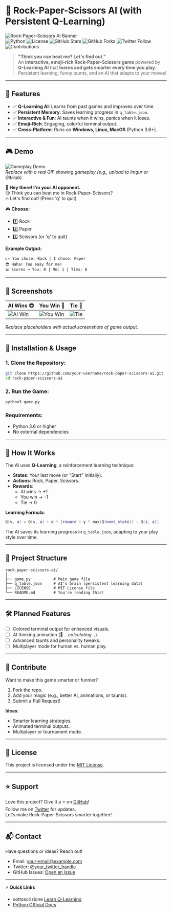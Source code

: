 # 🤖 Rock-Paper-Scissors AI (with Persistent Q-Learning)

![Rock-Paper-Scissors AI Banner](https://via.placeholder.com/1200x300.png?text=Rock+Paper+Scissors+AI)  
![Python](https://img.shields.io/badge/Python-3.6%2B-blue)
![License](https://img.shields.io/badge/License-MIT-green)
![GitHub Stars](https://img.shields.io/github/stars/your-username/rock-paper-scissors-ai?label=Stars)
![GitHub Forks](https://img.shields.io/github/forks/your-username/rock-paper-scissors-ai?label=Forks)
![Twitter Follow](https://img.shields.io/twitter/follow/your_twitter_handle?label=Follow)
![Contributions](https://img.shields.io/badge/Contributions-Welcome-orange)

> **"Think you can beat me? Let's find out."**  
An **interactive, emoji-rich Rock-Paper-Scissors game** powered by **Q-Learning AI** that **learns and gets smarter every time you play**.  
Persistent learning, funny taunts, and an AI that adapts to your moves!

---

## 🌟 Features

- ✅ **Q-Learning AI**: Learns from past games and improves over time.
- ✅ **Persistent Memory**: Saves learning progress in `q_table.json`.
- ✅ **Interactive & Fun**: AI taunts when it wins, panics when it loses.
- ✅ **Emoji-Rich**: Engaging, colorful terminal output.
- ✅ **Cross-Platform**: Runs on **Windows, Linux, MacOS** (Python 3.6+).

---

## 🎮 Demo

![Gameplay Demo](https://via.placeholder.com/600x300.png?text=Gameplay+GIF+Placeholder)  
*Replace with a real GIF showing gameplay (e.g., upload to Imgur or GitHub).*

🤖 **Hey there! I'm your AI opponent.**  
😏 Think you can beat me in Rock-Paper-Scissors?  
🔥 Let's find out! (Press 'q' to quit)

🎮 **Choose:**
- 1️⃣ Rock
- 2️⃣ Paper
- 3️⃣ Scissors
(or 'q' to quit)

**Example Output:**
```
👉 You chose: Rock | I chose: Paper
😎 Haha! Too easy for me!
📊 Scores → You: 0 | Me: 1 | Ties: 0
```

---

## 📸 Screenshots

| AI Wins 😎 | You Win 🎉 | Tie 🤝 |
|------------|------------|--------|
| ![AI Win](https://via.placeholder.com/300x150.png?text=AI+Wins) | ![You Win](https://via.placeholder.com/300x150.png?text=You+Win) | ![Tie](https://via.placeholder.com/300x150.png?text=Tie) |

*Replace placeholders with actual screenshots of game output.*

---

## 🚀 Installation & Usage

### 1. Clone the Repository:
```bash
git clone https://github.com/your-username/rock-paper-scissors-ai.git
cd rock-paper-scissors-ai
```

### 2. Run the Game:
```bash
python3 game.py
```

### Requirements:
- Python 3.6 or higher
- No external dependencies

---

## 🧠 How It Works

The AI uses **Q-Learning**, a reinforcement learning technique:
- **States**: Your last move (or "Start" initially).
- **Actions**: Rock, Paper, Scissors.
- **Rewards**:
  - AI wins → +1
  - You win → -1
  - Tie → 0

**Learning Formula**:
```lua
Q(s, a) = Q(s, a) + α * [reward + γ * max(Q(next_state)) - Q(s, a)]
```

The AI saves its learning progress in `q_table.json`, adapting to your play style over time.

---

## 📂 Project Structure

```
rock-paper-scissors-ai/
│
├── game.py          # Main game file
├── q_table.json     # AI's brain (persistent learning data)
├── LICENSE          # MIT License file
└── README.md        # You're reading this!
```

---

## 🛠 Planned Features

- [ ] Colored terminal output for enhanced visuals.
- [ ] AI thinking animation (🤔 *...calculating...*).
- [ ] Advanced taunts and personality tweaks.
- [ ] Multiplayer mode for human vs. human play.

---

## 🙌 Contribute

Want to make this game smarter or funnier?  
1. Fork the repo.
2. Add your magic (e.g., better AI, animations, or taunts).
3. Submit a Pull Request!

**Ideas**:
- Smarter learning strategies.
- Animated terminal outputs.
- Multiplayer or tournament mode.

---

## 📜 License

This project is licensed under the [MIT License](LICENSE).

---

## ⭐ Support

Love this project? Give it a ⭐ on [GitHub](https://github.com/your-username/rock-paper-scissors-ai)!  
Follow me on [Twitter](https://twitter.com/your_twitter_handle) for updates.  
Let’s make Rock-Paper-Scissors smarter together!

---

## 📬 Contact

Have questions or ideas? Reach out!  
- Email: your-email@example.com  
- Twitter: [@your_twitter_handle](https://twitter.com/your_twitter_handle)  
- GitHub Issues: [Open an issue](https://github.com/your-username/rock-paper-scissors-ai/issues)

---

⚡ **Quick Links**  
- sottoscrizione [Learn Q-Learning](https://en.wikipedia.org/wiki/Q-learning)  
- [Python Official Docs](https://docs.python.org/3/)
